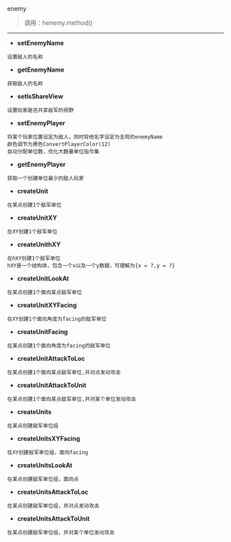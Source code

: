 enemy

> 调用：henemy.method()

---

* **setEnemyName**
```
设置敌人的名称
```

* **getEnemyName**
```
获取敌人的名称
```

* **setIsShareView**
```
设置玩家是否共享敌军的视野
```

* **setEnemyPlayer**
```
将某个玩家位置设定为敌人，同时将他名字设定为全局的enemyName
颜色调节为黑色ConvertPlayerColor(12)
自动分配单位数，优化大数量单位指令集
```

* **getEnemyPlayer**
```
获取一个创建单位最少的敌人玩家
```

* **createUnit**
```
在某点创建1个敌军单位
```

* **createUnitXY**
```
在XY创建1个敌军单位
```

* **createUnithXY**
```
在hXY创建1个敌军单位
hXY是一个结构体，包含一个x以及一个y数据，可理解为{x = ?,y = ?}
```

* **createUnitLookAt**
```
在某点创建1个面向某点敌军单位
```

* **createUnitXYFacing**
```
在XY创建1个面向角度为facing的敌军单位
```

* **createUnitFacing**
```
在某点创建1个面向角度为facing的敌军单位
```

* **createUnitAttackToLoc**
```
在某点创建1个面向某点敌军单位,并对点发动攻击
```

* **createUnitAttackToUnit**
```
在某点创建1个面向某点敌军单位,并对某个单位发动攻击
```

* **createUnits**
```
在某点创建敌军单位组
```

* **createUnitsXYFacing**
```
在XY创建敌军单位组，面向facing
```

* **createUnitsLookAt**
```
在某点创建敌军单位组，面向点
```

* **createUnitsAttackToLoc**
```
在某点创建敌军单位组，并对点发动攻击
```

* **createUnitsAttackToUnit**
```
在某点创建敌军单位组，并对某个单位发动攻击
```

